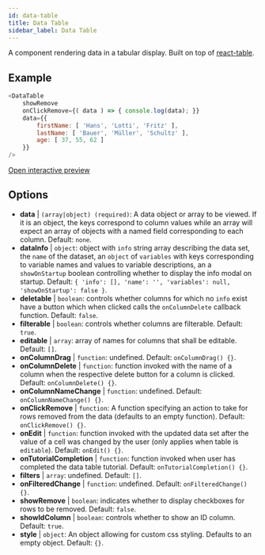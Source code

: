 ```yaml
---
id: data-table 
title: Data Table
sidebar_label: Data Table
---
```


A component rendering data in a tabular display. Built on top of [react-table](https://react-table.js.org/).

## Example

``` js
<DataTable
    showRemove
    onClickRemove={( data ) => { console.log(data); }}
    data={{ 
        firstName: [ 'Hans', 'Lotti', 'Fritz' ], 
        lastName: [ 'Bauer', 'Müller', 'Schultz' ],
        age: [ 37, 55, 62 ]
    }}
/>
```

[Open interactive preview](https://isle.heinz.cmu.edu/components/data-table)

## Options

* __data__ | `(array|object) (required)`: A data object or array to be viewed. If it is an object, the keys correspond to column values while an array will expect an array of objects with a named field corresponding to each column. Default: `none`.
* __dataInfo__ | `object`: object with `info` string array describing the data set, the `name` of the dataset, an `object` of `variables` with keys corresponding to variable names and values to variable descriptions, an a `showOnStartup` boolean controlling whether to display the info modal on startup. Default: `{
  'info': [],
  'name': '',
  'variables': null,
  'showOnStartup': false
}`.
* __deletable__ | `boolean`: controls whether columns for which no `info` exist have a button which when clicked calls the `onColumnDelete` callback function. Default: `false`.
* __filterable__ | `boolean`: controls whether columns are filterable. Default: `true`.
* __editable__ | `array`: array of names for columns that shall be editable. Default: `[]`.
* __onColumnDrag__ | `function`: undefined. Default: `onColumnDrag() {}`.
* __onColumnDelete__ | `function`: function invoked with the name of a column when the respective delete button for a column is clicked. Default: `onColumnDelete() {}`.
* __onColumnNameChange__ | `function`: undefined. Default: `onColumnNameChange() {}`.
* __onClickRemove__ | `function`: A function specifying an action to take for rows removed from the data (defaults to an empty function). Default: `onClickRemove() {}`.
* __onEdit__ | `function`: function invoked with the updated data set after the value of a cell was changed by the user (only applies when table is `editable`). Default: `onEdit() {}`.
* __onTutorialCompletion__ | `function`: function invoked when user has completed the data table tutorial. Default: `onTutorialCompletion() {}`.
* __filters__ | `array`: undefined. Default: `[]`.
* __onFilteredChange__ | `function`: undefined. Default: `onFilteredChange() {}`.
* __showRemove__ | `boolean`: indicates whether to display checkboxes for rows to be removed. Default: `false`.
* __showIdColumn__ | `boolean`: controls whether to show an ID column. Default: `true`.
* __style__ | `object`: An object allowing for custom css styling. Defaults to an empty object. Default: `{}`.
